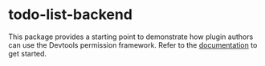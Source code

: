 # todo-list-backend

This package provides a starting point to demonstrate how plugin authors can use the Devtools permission framework. Refer to the [documentation](https://devtools.khulnasoft.com/docs/permissions/plugin-authors/01-setup) to get started.
